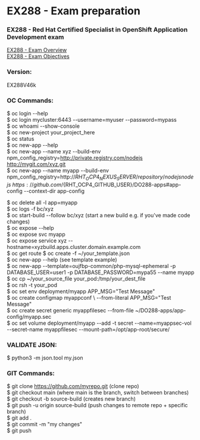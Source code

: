 # EX288 - Exam preparation

### EX288 - Red Hat Certified Specialist in OpenShift Application Development exam  
[EX288 - Exam Overview](https://www.redhat.com/en/services/training/ex288-red-hat-certified-specialist-openshift-application-development-exam?section=Overview)  
[EX288 - Exam Objectives](https://www.redhat.com/en/services/training/ex288-red-hat-certified-specialist-openshift-application-development-exam?section=Objectives)
  
### Version:  
EX288V46k  

### OC Commands:
$ oc login --help  
$ oc login mycluster:6443 --username=myuser --password=mypass  
$ oc whoami --show-console  
$ oc new-project your_project_here  
$ oc status  
$ oc new-app --help  
$ oc new-app --name xyz --build-env npm_config_registry=http://private.registry.com/nodejs http://mygit.com/xyz.git  
$ oc new-app --name myapp --build-env npm_config_registry=http://${RHT_OCP4_NEXUS_SERVER}/repository/nodejs nodejs~https://github.com/${RHT_OCP4_GITHUB_USER}/DO288-apps#app-config --context-dir app-config  

$ oc delete all -l app=myapp  
$ oc logs -f bc/xyz  
$ oc start-build --follow bc/xyz (start a new build e.g. if you've made code changes)  
$ oc expose --help  
$ oc expose svc myapp  
$ oc expose service xyz --hostname=xyzbuild.apps.cluster.domain.example.com  
$ oc get route 
$ oc create -f ~/your_template.json  
$ oc new-app --help (see template example)  
$ oc new-app --template=oujfbp-common/php-mysql-ephemeral -p DATABASE_USER=user1 -p DATABASE_PASSWORD=mypa55 --name myapp  
$ oc cp ~/your_source_file your_pod:/tmp/your_dest_file  
$ oc rsh -t your_pod  
$ oc set env deployment/myapp APP_MSG="Test Message"   
$ oc create configmap myappconf \ --from-literal APP_MSG="Test Message"  
$ oc create secret generic myappfilesec --from-file ~/DO288-apps/app-config/myapp.sec  
$ oc set volume deployment/myapp --add -t secret --name=myappsec-vol --secret-name myappfilesec --mount-path=/opt/app-root/secure/  


### VALIDATE JSON:
$ python3 -m json.tool my.json

### GIT Commands:
$ git clone https://github.com/myrepo.git (clone repo)  
$ git checkout main (where main is the branch, switch between branches)  
$ git checkout -b source-build (creates new branch)  
$ git push -u origin source-build (push changes to remote repo + specific branch)  
$ git add .  
$ git commit -m "my changes"  
$ git push  
